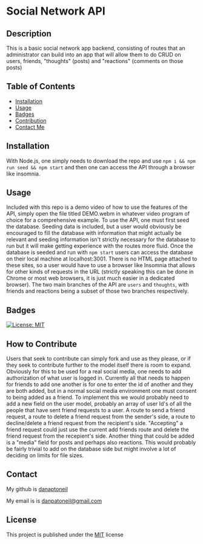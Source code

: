 # Social Network API

## Description
This is a basic social network app backend, consisting of routes that an administrator can build into an app that will allow them to do CRUD on users, friends, "thoughts" (posts) and "reactions" (comments on those posts)

## Table of Contents

  - [Installation](#installation)
  - [Usage](#usage)
  - [Badges](#badges)
  - [Contribution](#contribution)
  - [Contact Me](#contact)

  ## Installation
  With Node.js, one simply needs to download the repo and use ```npm i && npm run seed && npm start``` and then one can access the API through a browser like insomnia.

  ## Usage
  Included with this repo is a demo video of how to use the features of the API, simply open the file titled DEMO.webm in whatever video program of choice for a comprehensive example. To use the API, one must first seed the database. Seeding data is included, but a user would obviously be encouraged to fill the database with information that might actually be relevant and seeding information isn't strictly necessary for the database to run but it will make getting experience with the routes more fluid. Once the database is seeded and run with ```npm start``` users can access the database on their local machine at localhost:3001. There is no HTML page attached to these sites, so a user would have to use a browser like Insomnia that allows for other kinds of requests in the URL (strictly speaking this can be done in Chrome or most web browsers, it is just much easier in a dedicated browser). The two main branches of the API are ```users``` and ```thoughts```, with friends and reactions being a subset of those two branches respectively.

  ## Badges
  [![License: MIT](https://img.shields.io/badge/License-MIT-yellow.svg)](https://opensource.org/licenses/MIT)

  ## How to Contribute
  Users that seek to contribute can simply fork and use as they please, or if they seek to contribute further to the model itself there is room to expand. Obviously for this to be used for a real social media, one needs to add authorization of what user is logged in. Currently all that needs to happen for friends to add one another is for one to enter the id of another and they are both added, but in a normal social media environment one must consent to being added as a friend. To implement this we would probably need to add a new field on the user model, probably an array of user Id's of all the people that have sent friend requests to a user. A route to send a friend request, a route to delete a friend request from the sender's side, a route to decline/delete a friend request from the recipient's side. "Accepting" a friend request could just use the current add friends route and delete the friend request from the recepient's side. Another thing that could be added is a "media" field for posts and perhaps also reactions. This would probably be fairly trivial to add on the database side but might involve a lot of deciding on limits for file sizes.

  ## Contact
  My github is [danaptoneil](https://github.com/danaptoneil)

   My email is is danpatoneil@gmail.com

  ## License
  This project is published under the [MIT](https://opensource.org/licenses/MIT) license
